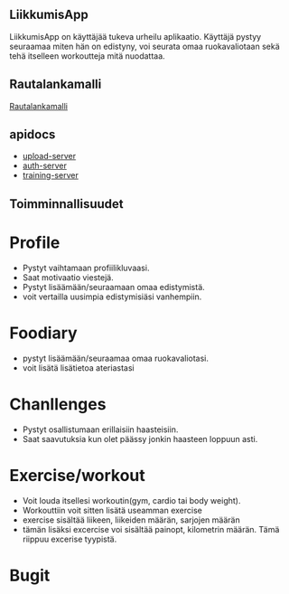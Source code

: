 ## LiikkumisApp

LiikkumisApp on käyttäjää tukeva urheilu aplikaatio. Käyttäjä pystyy seuraamaa miten hän on edistyny, voi seurata omaa ruokavaliotaan sekä tehä itselleen workoutteja mitä nuodattaa.

## Rautalankamalli
[Rautalankamalli](https://www.figma.com/file/C4hgU6YZl7PF0OLEaqAC9a/Untitled?type=design&node-id=1-5&mode=design&t=JBFiQK2WytOM06tc-0)


## apidocs
* [upload-server]()
* [auth-server]()
* [training-server]()

## Toimminnallisuudet

# Profile

 * Pystyt vaihtamaan profiilikluvaasi.
 * Saat motivaatio viestejä.
 * Pystyt lisäämään/seuraamaan omaa edistymistä.
 * voit vertailla uusimpia edistymisiäsi vanhempiin.

 # Foodiary

 * pystyt lisäämään/seuraamaa omaa ruokavaliotasi.
 * voit lisätä lisätietoa ateriastasi

 # Chanllenges

* Pystyt osallistumaan erillaisiin haasteisiin.
* Saat saavutuksia kun olet päässy jonkin haasteen loppuun asti.


# Exercise/workout

* Voit louda itsellesi workoutin(gym, cardio tai body weight).
* Workouttiin voit sitten lisätä useamman exercise
* exercise sisältää liikeen, liikeiden määrän, sarjojen määrän
* tämän lisäksi excercise voi sisältää painopt, kilometrin määrän. Tämä riippuu excerise tyypistä.



# Bugit
